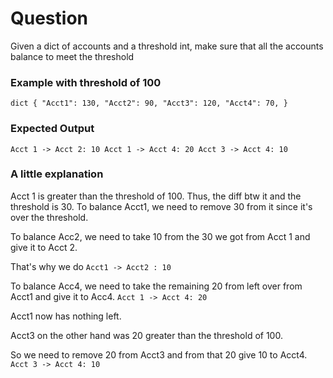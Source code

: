 # Question

Given a dict of accounts and a threshold int, make sure that all the accounts balance to meet the threshold

### Example with threshold of 100

`dict {
"Acct1": 130,
"Acct2": 90,
"Acct3": 120,
"Acct4": 70,
}`

### Expected Output

`Acct 1 -> Acct 2: 10
Acct 1 -> Acct 4: 20
Acct 3 -> Acct 4: 10`

### A little explanation

Acct 1 is greater than the threshold of 100.
Thus, the diff btw it and the threshold is 30.
To balance Acct1, we need to remove 30 from it since it's over the threshold.

To balance Acc2, we need to take 10 from the 30 we got from Acct 1 and give it to Acct 2.

That's why we do `Acct1 -> Acct2 : 10`

To balance Acc4, we need to take the remaining 20 from left over from Acct1 and give it to Acc4.
`Acct 1 -> Acct 4: 20`

Acct1 now has nothing left.

Acct3 on the other hand was 20 greater than the threshold of 100.

So we need to remove 20 from Acct3 and from that 20 give 10 to Acct4. `Acct 3 -> Acct 4: 10`
